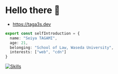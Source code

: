# Hello there 🐳
- https://taga3s.dev

```ts
export const selfIntroduction = {
  name: "Seiya TAGAMI",
  age: 21,
  belonging: "School of Law, Waseda University",
  interests: ["web", "cdn"]
}
```

[![Skills](https://skillicons.dev/icons?i=ts,nodejs,deno,rust,githubactions,aws,terraform)](https://skillicons.dev)
